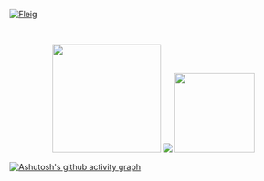 [![Fleig](https://github-readme-stats.vercel.app/api?username=FlavioRLF&theme=great-gatsby)](https://github.com/FlavioRLF/github-readme-stats)
</a> </p>
<br />
<div align="center">
   <img height="190em" src="http://github-profile-summary-cards.vercel.app/api/cards/profile-details?username=FlavioRLF&theme=2077"/>
   <img height "130em" src="http://github-profile-summary-cards.vercel.app/api/cards/stats?username=FlavioRLF&theme=2077"/>
   <img height="140em" src="https://github-readme-stats.vercel.app/api/top-langs/?username=FlavioRLF&layout=compact&langs_count=7&theme=radical&hide_border=true"/>
 </a>
</div>

[![Ashutosh's github activity graph](https://github-readme-activity-graph.cyclic.app/graph?username=FlavioRLF&theme=react-dark)](https://github.com/ashutosh00710/github-readme-activity-graph)
<!--
**FlavioRLF/FlavioRLF** is a ✨ _special_ ✨ repository because its `README.md` (this file) appears on your GitHub profile.

Here are some ideas to get you started:

- 🔭 I’m currently working on ...
- 🌱 I’m currently learning ...
- 👯 I’m looking to collaborate on ...
- 🤔 I’m looking for help with ...
- 💬 Ask me about ...
- 📫 How to reach me: ...
- 😄 Pronouns: ...
- ⚡ Fun fact: ...
-->
